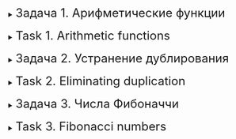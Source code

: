 <details>
<summary><font size="+2">Задача 1. Арифметические функции</font></summary>

### Описание
Дана программа:

```cpp
int main(int argc, char** argv)
{
	int a = 5, b = 10;

	int s = sum(a, b);
	int dif = diff(a, b);
	int mult = multiplication(a, b);
	double div = division(a, b);

	std::cout << a << " + " << b << " = " << s << std::endl;
	std::cout << a << " - " << b << " = " << dif << std::endl;
	std::cout << a << " * " << b << " = " << mult << std::endl;
	std::cout << a << " / " << b << " = " << div << std::endl;
	
	return 0;
}
```

В ней используются функции `sum`, `diff`, `multiplication`, `division`. Ваша задача — написать эти функции, чтобы результат работы программы выглядел следующим образом:
```
5 + 10 = 15
5 - 10 = -5
5 * 10 = 50
5 / 10 = 0.5
```
</details>
</details>
<br>

<details>
<summary><font size="+2">Task 1. Arithmetic functions</font></summary>

### Description
Given the program:

```cpp
int main(int argc, char** argv)
{
int a = 5, b = 10;

int s = sum(a, b);
int dif = diff(a, b);
int mult = multiplication(a, b);
double div = division(a, b);

std::cout << a << " + " << b << " = " << s << std::endl;
std::cout << a << " - " << b << " = " << dif << std::endl;
std::cout << a << " * " << b << " = " << mult << std::endl;
std::cout << a << " / " << b << " = " << div << std::endl;

return 0;
}
```

It uses the functions `sum`, `diff`, `multiplication`, `division`. Your task is to write these functions so that the result of the program looks like this:
```
5 + 10 = 15
5 - 10 = -5
5 * 10 = 50
5 / 10 = 0.5
```
</details>
</details>
<br>

<details>
<summary><font size="+2">Задача 2. Устранение дублирования</font></summary>

### Описание
Дана программа:

![Программа](tasks_img/program.png)

Определите, что она делает, и найдите дублирующийся код. Создайте функцию, которая будет устранять дублирование, и вместо повторяющегося кода вызывайте её. Результат работы программы не должен измениться.

<details>
<summary><font size="+1">Пример работы программы</font></summary>

```
5 в степени 2 = 25
3 в степени 3 = 27
4 в степени 4 = 256
```
</details>
</details>
<br>

<details>
<summary><font size="+2">Task 2. Eliminating duplication</font></summary>

### Description
Given the program:

![Program](tasks_img/program.png)

Determine what it does and find the duplicate code. Create a function that will eliminate duplication and call it instead of repeating code. The result of the program should not change.

<details>
<summary><font size="+1">Example of program operation</font></summary>

```
5 to the power of 2 = 25
3 to the power of 3 = 27
4 to the power of 4 = 256
```
</details>
</details>
<br>

<details>
<summary><font size="+2">Задача 3. Числа Фибоначчи</font></summary>

### Описание
Числа Фибоначчи — элементы числовой последовательности `0, 1, 1, 2, 3, 5, 8, 13, 21, 34, 55, 89, 144, 233...`, в которой первые два числа равны 0 и 1, а каждое последующее число равно сумме двух предыдущих чисел.

Напишите функцию, которая принимает на вход целое число — номер элемента последовательности Фибоначчи — и возвращает число Фибоначчи, имеющее этот номер в последовательности. Функция должна быть рекурсивной.

Напишите программу, которая использует написанную функцию для вывода последовательности Фибоначчи. Программа должна запрашивать у пользователя целое число и выводить на экран столько чисел последовательности Фибоначчи, сколько ввёл пользователь.

<details>
<summary><font size="+1">Пример работы программы</font></summary>

```
Введите число: 5
Числа Фибоначчи: 0 1 1 2 3
```
```
Введите число: 10
Числа Фибоначчи: 0 1 1 2 3 5 8 13 21 34
```
</details>
</details>
<br>

<details>
<summary><font size="+2">Task 3. Fibonacci numbers</font></summary>

### Description
Fibonacci numbers are the elements of the number sequence `0, 1, 1, 2, 3, 5, 8, 13, 21, 34, 55, 89, 144, 233...`, in which the first two numbers are 0 and 1, and each subsequent number is equal to the sum of the two previous numbers.

Write a function that takes as input an integer - the number of an element of the Fibonacci sequence - and returns the Fibonacci number that has this number in the sequence. The function must be recursive.

Write a program that uses the written function to print the Fibonacci sequence. The program should prompt the user for an integer and display as many Fibonacci sequence numbers as the user entered.

<details>
<summary><font size="+1">Example of program operation</font></summary>

```
Enter number: 5
Fibonacci numbers: 0 1 1 2 3
```
```
Enter number: 10
Fibonacci numbers: 0 1 1 2 3 5 8 13 21 34
```
</details>
</details>
<br>